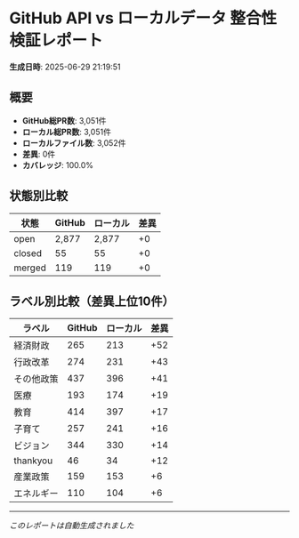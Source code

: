# GitHub API vs ローカルデータ 整合性検証レポート

**生成日時**: 2025-06-29 21:19:51

## 概要

- **GitHub総PR数**: 3,051件
- **ローカル総PR数**: 3,051件
- **ローカルファイル数**: 3,052件
- **差異**: 0件
- **カバレッジ**: 100.0%

## 状態別比較

| 状態 | GitHub | ローカル | 差異 |
|------|--------|----------|------|
| open | 2,877 | 2,877 | +0 |
| closed | 55 | 55 | +0 |
| merged | 119 | 119 | +0 |

## ラベル別比較（差異上位10件）

| ラベル | GitHub | ローカル | 差異 |
|--------|--------|----------|------|
| 経済財政 | 265 | 213 | +52 |
| 行政改革 | 274 | 231 | +43 |
| その他政策 | 437 | 396 | +41 |
| 医療 | 193 | 174 | +19 |
| 教育 | 414 | 397 | +17 |
| 子育て | 257 | 241 | +16 |
| ビジョン | 344 | 330 | +14 |
| thankyou | 46 | 34 | +12 |
| 産業政策 | 159 | 153 | +6 |
| エネルギー | 110 | 104 | +6 |

---
*このレポートは自動生成されました*